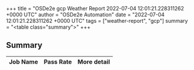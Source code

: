 +++
title = "OSDe2e gcp Weather Report 2022-07-04 12:01:21.228311262 +0000 UTC"
author = "OSDe2e Automation"
date = "2022-07-04 12:01:21.228311262 +0000 UTC"
tags = ["weather-report", "gcp"]
summary = "<table class=\"summary\"></table>"
+++
## Summary

| Job Name | Pass Rate | More detail |
|----------|-----------|-------------|




